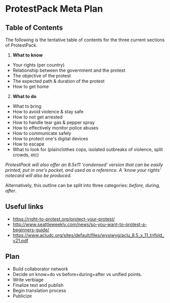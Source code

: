 # ProtestPack Meta Plan

## Table of Contents
The following is the tentative table of contents for the three current sections of ProtestPack.

1. **What to know**
  * Your rights (per country)
  * Relationship between the government and the protest
  * The objective of the protest
  * The expected path & duration of the protest
  * How to get home
2. **What to do**
  * What to bring
  * How to avoid violence & stay safe
  * How to not get arrested
  * How to handle tear gas & pepper spray
  * How to effectively monitor police abuses
  * How to communicate safely
  * How to protect one's digital devices
  * How to escape
  * What to look for (plainclothes cops, isolated outbreaks of violence, split crowds, etc)

_ProtestPack will also offer an 8.5x11 'condensed' version that can be easily printed, put in one's pocket, and used as a reference. A 'know your rights' notecard will also be produced._

Alternatively, this outline can be split into three categories: _before, during, after_.

## Useful links
* https://right-to-protest.org/protect-your-protest/
* http://www.seattleweekly.com/news/so-you-want-to-protest-a-beginners-guide/
* https://www.acludc.org/sites/default/files/wysiwyg/aclu_8.5_x_11_trifold_v21.pdf

## Plan
* Build collaborator network
* Decide on know+do vs before+during+after vs unified points.
* Write verbiage
* Finalize text and publish
* Begin translation process
* Publicize
